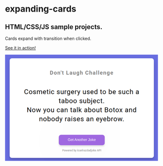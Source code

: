 # expanding-cards

## HTML/CSS/JS sample projects.

Cards expand with transition when clicked.

[See it in action!](https://master.d1rwkbnj24ch9r.amplifyapp.com/)

![alt text](https://github.com/devjpsmith/dad-jokes/blob/master/screenshot.png?raw=true)
